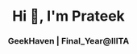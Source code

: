 <h1 align="center">Hi 👋, I'm Prateek</h1>
<h3 align="center">GeekHaven | Final_Year@IIITA</h3>

<!--
**prateek76/prateek76** is a ✨ _special_ ✨ repository because its `README.md` (this file) appears on your GitHub profile.

Here are some ideas to get you started:

- 🔭 I’m currently working on ...
- 🌱 I’m currently learning ...
- 👯 I’m looking to collaborate on ...
- 🤔 I’m looking for help with ...
- 💬 Ask me about ...
- 📫 How to reach me: ...
- 😄 Pronouns: ...
- ⚡ Fun fact: ...
-->
